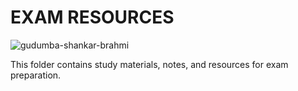 # EXAM RESOURCES

![gudumba-shankar-brahmi](https://github.com/user-attachments/assets/bdaa8ce5-688e-44e4-9226-660a8ca3cf16)

This folder contains study materials, notes, and resources for exam preparation.
